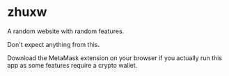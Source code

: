 # zhuxw

A random website with random features.

Don't expect anything from this.

Download the MetaMask extension on your browser if you actually run this app as some features require a crypto wallet.
